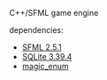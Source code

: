 C++/SFML game engine

dependencies:
- [SFML 2.5.1](https://github.com/SFML/SFML/releases/tag/2.5.1)
- [SQLite 3.39.4](https://github.com/sqlite/sqlite/releases/tag/version-3.39.4)
- [magic_enum](https://github.com/Neargye/magic_enum/releases/tag/v0.8.2)
